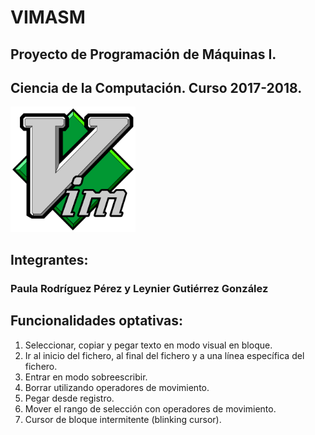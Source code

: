 # VIMASM

## Proyecto de Programación de Máquinas I.

## Ciencia de la Computación. Curso 2017-2018.

<img src="Vimlogo.svg.png" alt="Vim logo" style="width: 200px;"/>

## Integrantes:

### Paula Rodríguez Pérez y Leynier Gutiérrez González

## Funcionalidades optativas:

1. Seleccionar, copiar y pegar texto en modo visual en bloque.
2. Ir al inicio del fichero, al final del fichero y a una línea específica del fichero.
3. Entrar en modo sobreescribir.
4. Borrar utilizando operadores de movimiento.
5. Pegar desde registro.
6. Mover el rango de selección con operadores de movimiento.
7. Cursor de bloque intermitente (blinking cursor).